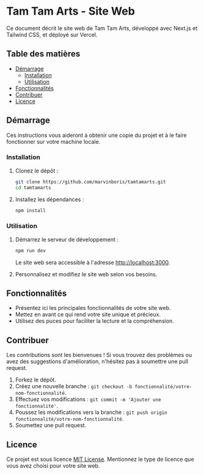 # Tam Tam Arts - Site Web

Ce document décrit le site web de Tam Tam Arts, développé avec Next.js et Tailwind CSS, et déployé sur Vercel.

## Table des matières

- [Démarrage](#démarrage)
  - [Installation](#installation)
  - [Utilisation](#utilisation)
- [Fonctionnalités](#fonctionnalités)
- [Contribuer](#contribuer)
- [Licence](#licence)

## Démarrage

Ces instructions vous aideront à obtenir une copie du projet et à le faire fonctionner sur votre machine locale.

### Installation

1. Clonez le dépôt :

   ```bash
   git clone https://github.com/marvinboris/tamtamarts.git
   cd tamtamarts
   ```

2. Installez les dépendances :

   ```bash
   npm install
   ```

### Utilisation

1. Démarrez le serveur de développement :

   ```bash
   npm run dev
   ```

   Le site web sera accessible à l'adresse [http://localhost:3000](http://localhost:3000).

2. Personnalisez et modifiez le site web selon vos besoins.

## Fonctionnalités

- Présentez ici les principales fonctionnalités de votre site web.
- Mettez en avant ce qui rend votre site unique et précieux.
- Utilisez des puces pour faciliter la lecture et la compréhension.

## Contribuer

Les contributions sont les bienvenues ! Si vous trouvez des problèmes ou avez des suggestions d'amélioration, n'hésitez pas à soumettre une pull request.

1. Forkez le dépôt.
2. Créez une nouvelle branche : `git checkout -b fonctionnalité/votre-nom-fonctionnalité`.
3. Effectuez vos modifications : `git commit -m 'Ajouter une fonctionnalité'`.
4. Poussez les modifications vers la branche : `git push origin fonctionnalité/votre-nom-fonctionnalité`.
5. Soumettez une pull request.

## Licence

Ce projet est sous licence [MIT License](LICENSE). Mentionnez le type de licence que vous avez choisi pour votre site web.
